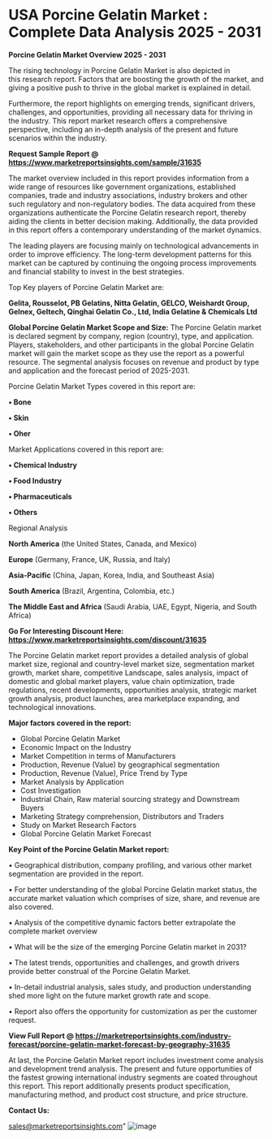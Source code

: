  # USA Porcine Gelatin Market : Complete Data Analysis 2025 - 2031

<Strong> Porcine Gelatin Market Overview 2025 - 2031</strong>

The rising technology in Porcine Gelatin Market is also depicted in this research report. Factors that are boosting the growth of the market, and giving a positive push to thrive in the global market is explained in detail.

Furthermore, the report highlights on emerging trends, significant drivers, challenges, and opportunities, providing all necessary data for thriving in the industry. This report market research offers a comprehensive perspective, including an in-depth analysis of the present and future scenarios within the industry.

<strong>Request Sample Report @ <a href=https://www.marketreportsinsights.com/sample/31635>https://www.marketreportsinsights.com/sample/31635</a></strong>

The market overview included in this report provides information from a wide range of resources like government organizations, established companies, trade and industry associations, industry brokers and other such regulatory and non-regulatory bodies. The data acquired from these organizations authenticate the Porcine Gelatin research report, thereby aiding the clients in better decision making. Additionally, the data provided in this report offers a contemporary understanding of the market dynamics.

The leading players are focusing mainly on technological advancements in order to improve efficiency. The long-term development patterns for this market can be captured by continuing the ongoing process improvements and financial stability to invest in the best strategies.

Top Key players of Porcine Gelatin Market are:

<strong>Gelita, Rousselot, PB Gelatins, Nitta Gelatin, GELCO, Weishardt Group, Gelnex, Geltech, Qinghai Gelatin Co., Ltd, India Gelatine & Chemicals Ltd</strong>

<strong><b>Global Porcine Gelatin Market Scope and Size:</b></strong>
The Porcine Gelatin market is declared segment by company, region (country), type, and application. Players, stakeholders, and other participants in the global Porcine Gelatin market will gain the market scope as they use the report as a powerful resource. The segmental analysis focuses on revenue and product by type and application and the forecast period of 2025-2031.

Porcine Gelatin Market Types covered in this report are:

<strong>• Bone

• Skin

• Oher</strong>

Market Applications covered in this report are:

<strong>• Chemical Industry

• Food Industry

• Pharmaceuticals

• Others</strong> 

Regional Analysis

<strong>North America</strong> (the United States, Canada, and Mexico)

<strong>Europe</strong> (Germany, France, UK, Russia, and Italy)

<strong>Asia-Pacific</strong> (China, Japan, Korea, India, and Southeast Asia)

<strong>South America</strong> (Brazil, Argentina, Colombia, etc.)

<strong>The Middle East and Africa</strong> (Saudi Arabia, UAE, Egypt, Nigeria, and South Africa)

<strong>Go For Interesting Discount Here: <a href=https://www.marketreportsinsights.com/discount/31635>https://www.marketreportsinsights.com/discount/31635</a></strong>

The Porcine Gelatin market report provides a detailed analysis of global market size, regional and country-level market size, segmentation market growth, market share, competitive Landscape, sales analysis, impact of domestic and global market players, value chain optimization, trade regulations, recent developments, opportunities analysis, strategic market growth analysis, product launches, area marketplace expanding, and technological innovations.

<strong><b>Major factors covered in the report:</b></strong>
<ul>
  <li>Global Porcine Gelatin Market </li>
  <li>Economic Impact on the Industry</li>
  <li>Market Competition in terms of Manufacturers</li>
  <li>Production, Revenue (Value) by geographical segmentation</li>
  <li>Production, Revenue (Value), Price Trend by Type</li>
  <li>Market Analysis by Application</li>
  <li>Cost Investigation</li>
  <li>Industrial Chain, Raw material sourcing strategy and Downstream Buyers</li>
  <li>Marketing Strategy comprehension, Distributors and Traders</li>
  <li>Study on Market Research Factors</li>
  <li>Global Porcine Gelatin Market Forecast</li>
</ul>

<strong><b>Key Point of the Porcine Gelatin Market report:</b></strong>

• Geographical distribution, company profiling, and various other market segmentation are provided in the report.

• For better understanding of the global Porcine Gelatin market status, the accurate market valuation which comprises of size, share, and revenue are also covered.

• Analysis of the competitive dynamic factors better extrapolate the complete market overview

• What will be the size of the emerging Porcine Gelatin market in 2031?

• The latest trends, opportunities and challenges, and growth drivers provide better construal of the Porcine Gelatin Market.

• In-detail industrial analysis, sales study, and production understanding shed more light on the future market growth rate and scope.

• Report also offers the opportunity for customization as per the customer request.

<strong><b>View Full Report @ <a href=https://marketreportsinsights.com/industry-forecast/porcine-gelatin-market-forecast-by-geography-31635>https://marketreportsinsights.com/industry-forecast/porcine-gelatin-market-forecast-by-geography-31635</a></b></strong>


At last, the Porcine Gelatin Market report includes investment come analysis and development trend analysis. The present and future opportunities of the fastest growing international industry segments are coated throughout this report. This report additionally presents product specification, manufacturing method, and product cost structure, and price structure.

<strong>Contact Us:</strong>

sales@marketreportsinsights.com"
![image](https://github.com/user-attachments/assets/209c3980-696b-42c4-a72e-3179f1a53a6f)
